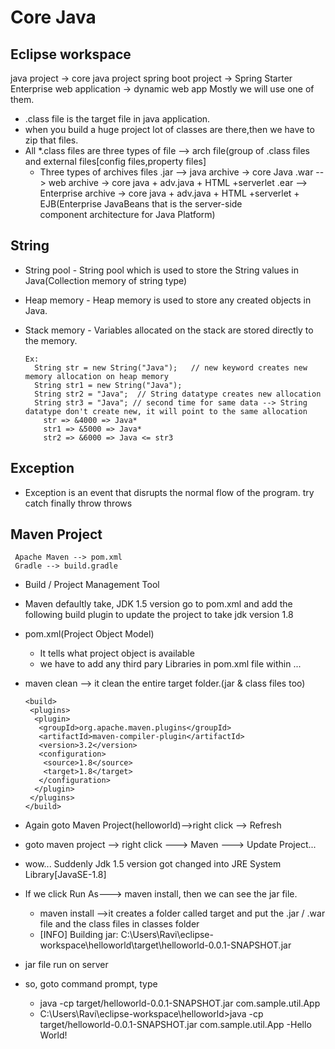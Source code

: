 # Core Java
 ## Eclipse workspace
   java project -> core java project
   spring boot project -> Spring Starter
   Enterprise web application -> dynamic web app
  Mostly we will use one of them.
 * .class file is the  target file in java application.
 * when you build a huge project lot of classes are there,then we have to zip that files.
 * All *.class files are three types of file --> arch file(group of .class files and external files[config files,property files]
    * Three types of archives files 
            .jar --> java archive -> core Java 
            .war --> web archive -> core java + adv.java + HTML +serverlet
            .ear --> Enterprise archive ->  core java + adv.java + HTML +serverlet + EJB(Enterprise JavaBeans that is the server-side  
                                                                                         component architecture for Java Platform)
 
 ## String
 * String pool - String pool which is used to store the String values in Java(Collection memory of string type)
 * Heap memory -  Heap memory is used to store any created objects in Java. 
 * Stack memory - Variables allocated on the stack are stored directly to the memory.
            
       Ex:
         String str = new String("Java");   // new keyword creates new memory allocation on heap memory
         String str1 = new String("Java");
         String str2 = "Java";  // String datatype creates new allocation
         String str3 = "Java"; // second time for same data --> String datatype don't create new, it will point to the same allocation 
           str => &4000 => Java*   
           str1 => &5000 => Java*
           str2 => &6000 => Java <= str3
 ## Exception
   * Exception is an event that disrupts the normal flow of the program.
   try
   catch
   finally
   throw
   throws

 ## Maven Project  
     Apache Maven --> pom.xml
     Gradle --> build.gradle 
  * Build / Project Management Tool
  
  * Maven defaultly take, JDK 1.5 version go to pom.xml and add the following build plugin to update the project to take jdk version 1.8
  * pom.xml(Project Object Model)
      - It tells what project object is available
      - we have to add any third pary Libraries in pom.xml file within <dependency>...</dependency>
  * maven clean --> it clean the entire target folder.(jar & class files too)

        <build>
         <plugins>
          <plugin>
           <groupId>org.apache.maven.plugins</groupId>
           <artifactId>maven-compiler-plugin</artifactId>
           <version>3.2</version>
           <configuration>
            <source>1.8</source>
            <target>1.8</target>
           </configuration>
          </plugin>
         </plugins>
        </build>
     
  * Again goto Maven Project(helloworld)-->right click --> Refresh   
  * goto maven project --> right click ---> Maven ---> Update Project...
  * wow... Suddenly Jdk 1.5 version got changed into JRE System Library[JavaSE-1.8]
  * If we click Run As---> maven install, then we can see the jar file.
      - maven install -->it creates a folder called target and put the .jar / .war file and the class files in classes folder
      - [INFO] Building jar: C:\Users\Ravi\eclipse-workspace\helloworld\target\helloworld-0.0.1-SNAPSHOT.jar
  * jar file run on server
  * so, goto command prompt, type 
      * java -cp target/helloworld-0.0.1-SNAPSHOT.jar com.sample.util.App
      * C:\Users\Ravi\eclipse-workspace\helloworld>java -cp target/helloworld-0.0.1-SNAPSHOT.jar com.sample.util.App
         -Hello World!
      
     
  
